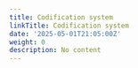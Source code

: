 ```yaml
---
title: Codification system
linkTitle: Codification system
date: '2025-05-01T21:05:00Z'
weight: 0
description: No content
---
```



